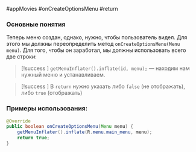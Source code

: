 #appMovies #onCreateOptionsMenu #return 
### Основные понятия

Теперь меню создан, однако, нужно, чтобы пользователь видел. Для этого мы должны переопределить метод `onCreateOptionsMenu(Menu menu)`. Для того, чтобы он заработал, мы должны использовать всего две строки:
>[!success ] `getMenuInflater().inflate(id, menu);` — находим нам нужный меню и устанавливаем. 

>[!success ] В `return` нужно указать либо `false` (не отображать), либо `true` (отображать)
### Примеры использования:

```java
@Override  
public boolean onCreateOptionsMenu(Menu menu) {  
    getMenuInflater().inflate(R.menu.main_menu, menu);  
    return true;  
}
```


